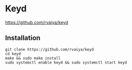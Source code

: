 # Keyd
https://github.com/rvaiya/keyd

## Installation

    git clone https://github.com/rvaiya/keyd
    cd keyd
    make && sudo make install
    sudo systemctl enable keyd && sudo systemctl start keyd
